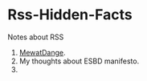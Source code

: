 # Rss-Hidden-Facts
Notes about RSS

1. [MewatDange](src/MewatDange/).
2. My thoughts about ESBD manifesto.
3. 
